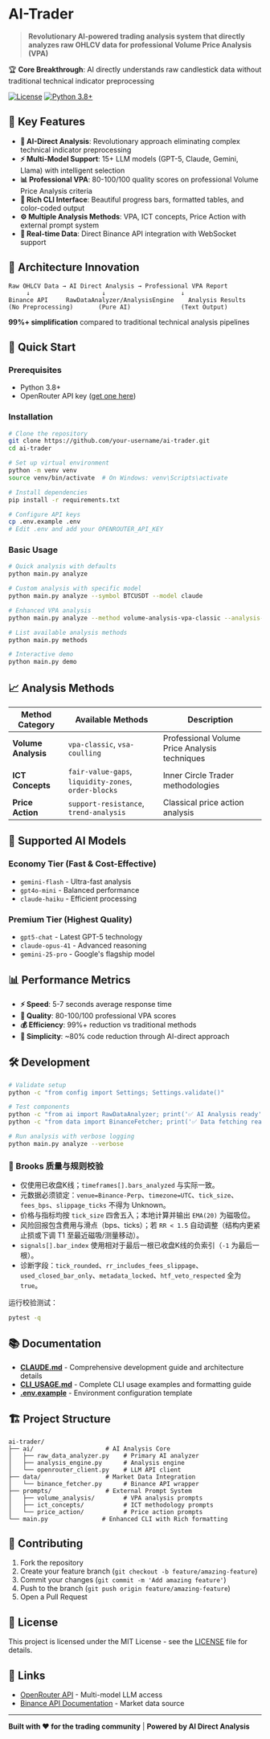 # AI-Trader

> **Revolutionary AI-powered trading analysis system that directly analyzes raw OHLCV data for professional Volume Price Analysis (VPA)**

🏆 **Core Breakthrough**: AI directly understands raw candlestick data without traditional technical indicator preprocessing

[![License](https://img.shields.io/badge/License-MIT-blue.svg)](LICENSE)
[![Python 3.8+](https://img.shields.io/badge/python-3.8+-blue.svg)](https://www.python.org/downloads/)

## 🚀 Key Features

- **🧠 AI-Direct Analysis**: Revolutionary approach eliminating complex technical indicator preprocessing
- **⚡ Multi-Model Support**: 15+ LLM models (GPT-5, Claude, Gemini, Llama) with intelligent selection
- **📊 Professional VPA**: 80-100/100 quality scores on professional Volume Price Analysis criteria
- **🎨 Rich CLI Interface**: Beautiful progress bars, formatted tables, and color-coded output
- **⚙️ Multiple Analysis Methods**: VPA, ICT concepts, Price Action with external prompt system
- **🔄 Real-time Data**: Direct Binance API integration with WebSocket support

## 🎯 Architecture Innovation

```
Raw OHLCV Data → AI Direct Analysis → Professional VPA Report
     ↓                    ↓                     ↓
Binance API     RawDataAnalyzer/AnalysisEngine    Analysis Results
(No Preprocessing)       (Pure AI)              (Text Output)
```

**99%+ simplification** compared to traditional technical analysis pipelines

## 🚦 Quick Start

### Prerequisites
- Python 3.8+
- OpenRouter API key ([get one here](https://openrouter.ai/))

### Installation

```bash
# Clone the repository
git clone https://github.com/your-username/ai-trader.git
cd ai-trader

# Set up virtual environment
python -m venv venv
source venv/bin/activate  # On Windows: venv\Scripts\activate

# Install dependencies
pip install -r requirements.txt

# Configure API keys
cp .env.example .env
# Edit .env and add your OPENROUTER_API_KEY
```

### Basic Usage

```bash
# Quick analysis with defaults
python main.py analyze

# Custom analysis with specific model
python main.py analyze --symbol BTCUSDT --model claude

# Enhanced VPA analysis
python main.py analyze --method volume-analysis-vpa-classic --analysis-type enhanced

# List available analysis methods
python main.py methods

# Interactive demo
python main.py demo
```

## 📈 Analysis Methods

| Method Category | Available Methods | Description |
|----------------|-------------------|-------------|
| **Volume Analysis** | `vpa-classic`, `vsa-coulling` | Professional Volume Price Analysis techniques |
| **ICT Concepts** | `fair-value-gaps`, `liquidity-zones`, `order-blocks` | Inner Circle Trader methodologies |
| **Price Action** | `support-resistance`, `trend-analysis` | Classical price action analysis |

## 🤖 Supported AI Models

### Economy Tier (Fast & Cost-Effective)
- `gemini-flash` - Ultra-fast analysis
- `gpt4o-mini` - Balanced performance
- `claude-haiku` - Efficient processing

### Premium Tier (Highest Quality)
- `gpt5-chat` - Latest GPT-5 technology
- `claude-opus-41` - Advanced reasoning
- `gemini-25-pro` - Google's flagship model

## 📊 Performance Metrics

- **⚡ Speed**: 5-7 seconds average response time
- **🎯 Quality**: 80-100/100 professional VPA scores
- **💰 Efficiency**: 99%+ reduction vs traditional methods
- **🔧 Simplicity**: ~80% code reduction through AI-direct approach

## 🛠️ Development

```bash
# Validate setup
python -c "from config import Settings; Settings.validate()"

# Test components
python -c "from ai import RawDataAnalyzer; print('✅ AI Analysis ready')"
python -c "from data import BinanceFetcher; print('✅ Data fetching ready')"

# Run analysis with verbose logging
python main.py analyze --verbose
```

### 🧪 Brooks 质量与规则校验

- 仅使用已收盘K线；`timeframes[].bars_analyzed` 与实际一致。
- 元数据必须锁定：`venue=Binance-Perp`、`timezone=UTC`、`tick_size`、`fees_bps`、`slippage_ticks` 不得为 Unknown。
- 价格与指标均按 `tick_size` 四舍五入；本地计算并输出 `EMA(20)` 为磁吸位。
- 风险回报包含费用与滑点（bps、ticks）；若 `RR < 1.5` 自动调整（结构内更紧止损或下调 T1 至最近磁吸/测量移动）。
- `signals[].bar_index` 使用相对于最后一根已收盘K线的负索引（`-1` 为最后一根）。
- 诊断字段：`tick_rounded`、`rr_includes_fees_slippage`、`used_closed_bar_only`、`metadata_locked`、`htf_veto_respected` 全为 `true`。

运行校验测试：

```bash
pytest -q
```

## 📚 Documentation

- **[CLAUDE.md](CLAUDE.md)** - Comprehensive development guide and architecture details
- **[CLI_USAGE.md](CLI_USAGE.md)** - Complete CLI usage examples and formatting guide
- **[.env.example](.env.example)** - Environment configuration template

## 🏗️ Project Structure

```
ai-trader/
├── ai/                    # AI Analysis Core
│   ├── raw_data_analyzer.py    # Primary AI analyzer
│   ├── analysis_engine.py      # Analysis engine
│   └── openrouter_client.py    # LLM API client
├── data/                  # Market Data Integration
│   └── binance_fetcher.py      # Binance API wrapper
├── prompts/               # External Prompt System
│   ├── volume_analysis/        # VPA analysis prompts
│   ├── ict_concepts/           # ICT methodology prompts
│   └── price_action/           # Price action prompts
└── main.py               # Enhanced CLI with Rich formatting
```

## 🤝 Contributing

1. Fork the repository
2. Create your feature branch (`git checkout -b feature/amazing-feature`)
3. Commit your changes (`git commit -m 'Add amazing feature'`)
4. Push to the branch (`git push origin feature/amazing-feature`)
5. Open a Pull Request

## 📄 License

This project is licensed under the MIT License - see the [LICENSE](LICENSE) file for details.

## 🔗 Links

- [OpenRouter API](https://openrouter.ai/) - Multi-model LLM access
- [Binance API Documentation](https://binance-docs.github.io/apidocs/) - Market data source

---

**Built with ❤️ for the trading community** | **Powered by AI Direct Analysis**
